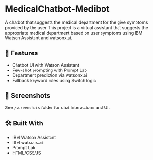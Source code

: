 # MedicalChatbot-Medibot
A chatbot that suggests the medical department for the give symptoms provided by the user
This project is a virtual assistant that suggests the appropriate medical department based on user symptoms using IBM Watson Assistant and watsonx.ai.

## 🔧 Features
- Chatbot UI with Watson Assistant
- Few-shot prompting with Prompt Lab
- Department prediction via watsonx.ai
- Fallback keyword rules using Switch logic

## 📸 Screenshots
See `/screenshots` folder for chat interactions and UI.


## 🛠 Built With
- IBM Watson Assistant
- IBM watsonx.ai
- Prompt Lab
- HTML/CSS/JS

